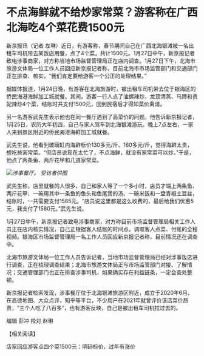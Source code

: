 # 不点海鲜就不给炒家常菜？游客称在广西北海吃4个菜花费1500元

新京报讯（记者
左琳）近日，有游客称，春节期间自己在广西北海银滩被一名出租车司机带去某饭店用餐，点了4个菜，共计1500元。1月27日中午，新京报记者致电涉事商家，对方称当地市场监督管理局正在店内调查。1月27日下午，北海市旅游文体局一位工作人员回应新京报记者称，目前北海市市场监管部门和交通部门正在排查、核实，“我们肯定要给游客一个公正的处理结果。”

据媒体报道，1月24日晚，有游客在北海旅游时，被出租车司机带去位于银海区的侨民海港海鲜加工城就餐。其间，游客一行人点了油螺辣炒、龙顶清蒸、马蹄和贵妃辣炒4个菜，结账时共支付1500元，回到民宿后才得知菜价离谱。

另一名游客武先生表示他也在同一餐厅遇到了高菜价的问题。他告诉新京报记者，1月25日，农历大年初四，自己与家人驾车到北海银滩游玩。晚上7点左右，一家人来到景区附近的侨民海港海鲜加工城就餐。

武先生说，他看到玻璃缸内海鲜标价130多元/斤、160多元/斤，觉得海鲜太贵，想吃些家常菜。“但店员说现在太忙了，不点海鲜，就没有家常菜可以炒。”于是，他点了两条鱼、两斤花甲和几道家常菜。

![](https://inews.gtimg.com/newsapp_bt/0/15629305154/1000)_涉事餐厅。 受访者供图_

武先生称，店里就餐的人很多，自己和家人等了一个多小时，店员才端上两条鱼、两斤花甲、一碗用其中一条鱼的鱼头和鱼尾煲的汤、一碗米饭和一盘青椒土豆丝，结账时，一共需要支付1585元。“店员说这里都是这么收费的，最后给我们优惠5元，我支付了1580元。”武先生说。

1月27日中午，新京报记者致电涉事商家，对方称目前市场监督管理局相关工作人员正在店内核实情况，自己正根据客人结账的时间点，调取客人点菜、付账的全程视频。银海区市场监督管理局一名工作人员回应新京报记者称，目前情况还在调查中。

北海市旅游文体局一位工作人员告诉记者，当地市场监督管理局已经对涉事饭店进行调查，正在梳理调查结果；北海市旅游文体局正与市场监管部门对接、了解情况；交通管理部门也正在排查涉事司机，如果确实存在利益链条，一定会查处整顿。

新京报记者检索发现，涉事餐厅位于北海银滩旅游区附近，成立于2020年6月。在高德地图、大众点评、知乎等平台，不少用户在2021年就曾评价该店菜价昂贵，“三个人吃了八百多”，也有游客反映，自己是被出租车司机拉过去的。

编辑 彭冲 校对 赵琳

【相关阅读】

店家回应游客点四个菜1500元：明码标价，过年有涨价

